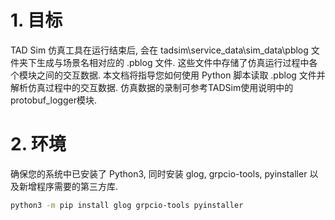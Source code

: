 # 1. 目标

TAD Sim 仿真工具在运行结束后, 会在 tadsim\service_data\sim_data\pblog 文件夹下生成与场景名相对应的 .pblog 文件.
这些文件中存储了仿真运行过程中各个模块之间的交互数据.
本文档将指导您如何使用 Python 脚本读取 .pblog 文件并解析仿真过程中的交互数据.
仿真数据的录制可参考TADSim使用说明中的protobuf_logger模块.

# 2. 环境

确保您的系统中已安装了 Python3, 同时安装 glog, grpcio-tools, pyinstaller 以及新增程序需要的第三方库.

```bash
python3 -m pip install glog grpcio-tools pyinstaller
```
